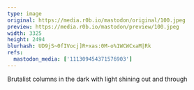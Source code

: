 ```yaml
---
type: image
original: https://media.r0b.io/mastodon/original/100.jpeg
preview: https://media.r0b.io/mastodon/preview/100.jpeg
width: 3325
height: 2494
blurhash: UD9jS~0fIVocj]R+xas:0M-o%1WCWCxaM|Rk
refs:
  mastodon_media: ['111309454371576903']
---
```


Brutalist columns in the dark with light shining out and through
